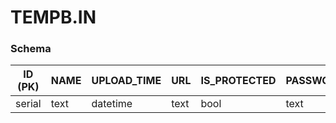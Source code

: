 # TEMPB.IN

### Schema


| ID (PK)   | NAME   | UPLOAD_TIME   | URL    | IS_PROTECTED   | PASSWORD   | IS_LIMIT   | LIMIT   |
| --------- | ------ | ------------- | ------ | -------------- | ---------- | ---------- | ------- |
| serial    | text   | datetime      | text   | bool           | text       | bool       | int     |
